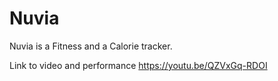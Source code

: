 # Nuvia
 
Nuvia is a Fitness and a Calorie tracker.

Link to video and performance 
https://youtu.be/QZVxGq-RDOI
